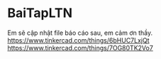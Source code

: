 # BaiTapLTN

Em sẽ cập nhật file báo cáo sau, em cảm ơn thầy.
https://www.tinkercad.com/things/6bHUC7LxjQt
https://www.tinkercad.com/things/7OG80TK2Vo7
